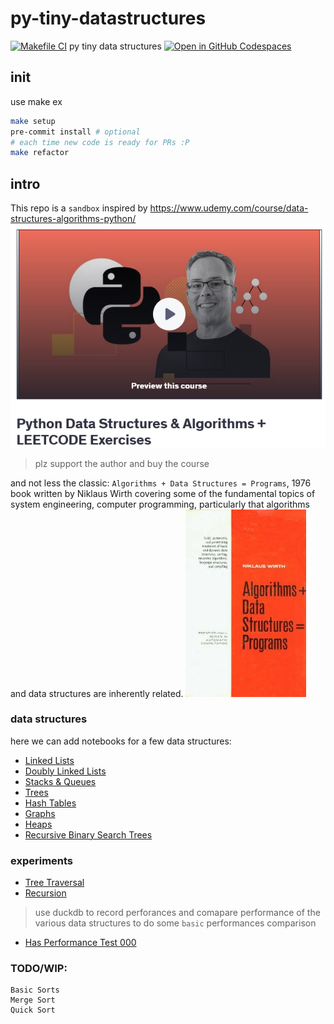 # py-tiny-datastructures

[![Makefile CI](https://github.com/obar1/py-tiny-datastructures/actions/workflows/makefile.yml/badge.svg)](https://github.com/obar1/py-tiny-datastructures/actions/workflows/makefile.yml)
py tiny data structures
[![Open in GitHub Codespaces](https://github.com/codespaces/badge.svg)](https://codespaces.new/obar1/py-tiny-datastructures?quickstart=1)

## init
use make
ex
```bash
make setup
pre-commit install # optional
# each time new code is ready for PRs :P
make refactor
```

## intro
This repo is a `sandbox` inspired by 
https://www.udemy.com/course/data-structures-algorithms-python/
![alt text](b80fbdfb-c570-4323-a2ae-69ad009f07a0.png)
> plz support the author and buy the course 

and not less the classic: 
`Algorithms + Data Structures = Programs`, 1976 book written by Niklaus Wirth covering some of the fundamental topics of system engineering, computer programming, particularly that algorithms and data structures are inherently related.
![alt text](Algorithms_+_Data_Structures.jpg)
 
### data structures 
here we can add notebooks for a few data structures:
- [Linked Lists](src/nb/linked-lists.ipynb)
- [Doubly Linked Lists](src/nb/doubly-linked-lists.ipynb)
- [Stacks & Queues](src/nb/stacks-queues.ipynb)
- [Trees](src/nb/trees.ipynb)
- [Hash Tables](src/nb/hash-tables.ipynb)
- [Graphs](src/nb/graphs.ipynb)
- [Heaps](src/nb/heaps.ipynb)
- [Recursive Binary Search Trees](src/nb/recursive-binary-search-trees.ipynb)
 
### experiments
- [Tree Traversal](nb-experiments/tree-traversal.ipynb)
- [Recursion](nb-experiments/recursion.ipynb)
> use duckdb to record perforances and comapare performance of the various data structures
to do some `basic` performances comparison
- [Has Performance Test 000](nb-experiments/has-performance-test-000.ipynb)

### TODO/WIP:
```
Basic Sorts
Merge Sort
Quick Sort
```
 
